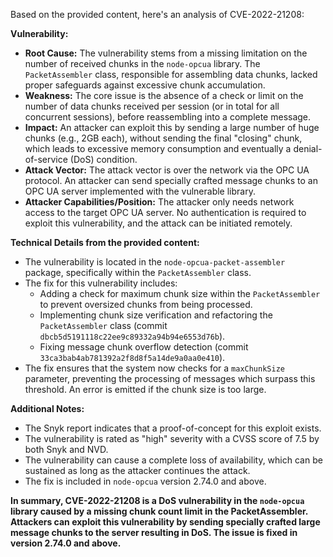 Based on the provided content, here's an analysis of CVE-2022-21208:

**Vulnerability:**

*   **Root Cause:** The vulnerability stems from a missing limitation on the number of received chunks in the `node-opcua` library. The `PacketAssembler` class, responsible for assembling data chunks, lacked proper safeguards against excessive chunk accumulation.
*   **Weakness:** The core issue is the absence of a check or limit on the number of data chunks received per session (or in total for all concurrent sessions), before reassembling into a complete message.
*   **Impact:** An attacker can exploit this by sending a large number of huge chunks (e.g., 2GB each), without sending the final "closing" chunk, which leads to excessive memory consumption and eventually a denial-of-service (DoS) condition.
*  **Attack Vector:** The attack vector is over the network via the OPC UA protocol. An attacker can send specially crafted message chunks to an OPC UA server implemented with the vulnerable library.
*  **Attacker Capabilities/Position:** The attacker only needs network access to the target OPC UA server. No authentication is required to exploit this vulnerability, and the attack can be initiated remotely.

**Technical Details from the provided content:**

*   The vulnerability is located in the `node-opcua-packet-assembler` package, specifically within the `PacketAssembler` class.
*   The fix for this vulnerability includes:
    *   Adding a check for maximum chunk size within the `PacketAssembler` to prevent oversized chunks from being processed.
    *   Implementing chunk size verification and refactoring the `PacketAssembler` class (commit `dbcb5d5191118c22ee9c89332a94b94e6553d76b`).
     * Fixing message chunk overflow detection (commit `33ca3bab4ab781392a2f8d8f5a14de9a0aa0e410`).
*   The fix ensures that the system now checks for a `maxChunkSize` parameter, preventing the processing of messages which surpass this threshold. An error is emitted if the chunk size is too large.

**Additional Notes:**

*   The Snyk report indicates that a proof-of-concept for this exploit exists.
*   The vulnerability is rated as "high" severity with a CVSS score of 7.5 by both Snyk and NVD.
*   The vulnerability can cause a complete loss of availability, which can be sustained as long as the attacker continues the attack.
*   The fix is included in `node-opcua` version 2.74.0 and above.

**In summary, CVE-2022-21208 is a DoS vulnerability in the `node-opcua` library caused by a missing chunk count limit in the PacketAssembler. Attackers can exploit this vulnerability by sending specially crafted large message chunks to the server resulting in DoS. The issue is fixed in version 2.74.0 and above.**